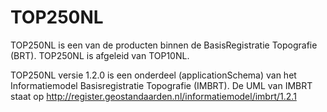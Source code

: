 # TOP250NL
TOP250NL is een van de producten binnen de BasisRegistratie Topografie (BRT). 
TOP250NL is afgeleid van TOP10NL. 
 
TOP250NL versie 1.2.0 is een onderdeel (applicationSchema) van het Informatiemodel Basisregistratie Topografie (IMBRT). 
De UML van IMBRT staat op http://register.geostandaarden.nl/informatiemodel/imbrt/1.2.1
